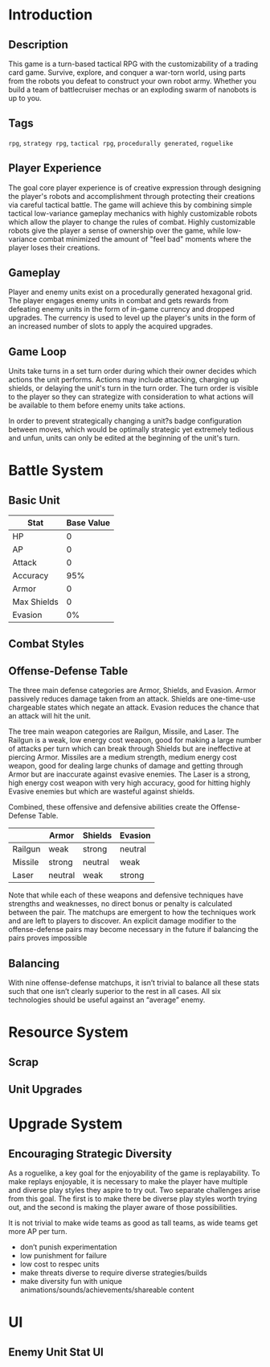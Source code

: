 # Introduction

## Description

This game is a turn-based tactical RPG with the customizability of a trading card game. Survive, explore, and conquer a war-torn world, using parts from the robots you defeat to construct your own robot army. Whether you build a team of battlecruiser mechas or an exploding swarm of nanobots is up to you.


## Tags

`rpg`, `strategy rpg`, `tactical rpg`, `procedurally generated`, `roguelike`


## Player Experience

The goal core player experience is of creative expression through designing the player's robots and accomplishment through protecting their creations via careful tactical battle. The game will achieve this by combining simple tactical low-variance gameplay mechanics with highly customizable robots which allow the player to change the rules of combat. Highly customizable robots give the player a sense of ownership over the game, while low-variance combat minimized the amount of "feel bad" moments where the player loses their creations.


## Gameplay

Player and enemy units exist on a procedurally generated hexagonal grid. The player engages enemy units in combat and gets rewards from defeating enemy units in the form of in-game currency and dropped upgrades. The currency is used to level up the player's units in the form of an increased number of slots to apply the acquired upgrades.


## Game Loop

Units take turns in a set turn order during which their owner decides which actions the unit performs. Actions may include attacking, charging up shields, or delaying the unit's turn in the turn order. The turn order is visible to the player so they can strategize with consideration to what actions will be available to them before enemy units take actions.

In order to prevent strategically changing a unit?s badge configuration between moves, which would be optimally strategic yet extremely tedious and unfun, units can only be edited at the beginning of the unit's turn.


# Battle System

## Basic Unit


| Stat         | Base Value |
|--------------|------------|
| HP           | 0          |
| AP           | 0          |
| Attack       | 0          |
| Accuracy     | 95%        |
| Armor        | 0          |
| Max Shields  | 0          |
| Evasion      | 0%         |


## Combat Styles


## Offense-Defense Table

The three main defense categories are Armor, Shields, and Evasion. Armor passively reduces damage taken from an attack. Shields are one-time-use chargeable states which negate an attack. Evasion reduces the chance that an attack will hit the unit.

The tree main weapon categories are Railgun, Missile, and Laser. The Railgun is a weak, low energy cost weapon, good for making a large number of attacks per turn which can break through Shields but are ineffective at piercing Armor. Missiles are a medium strength, medium energy cost weapon, good for dealing large chunks of damage and getting through Armor but are inaccurate against evasive enemies. The Laser is a strong, high energy cost weapon with very high accuracy, good for hitting highly Evasive enemies but which are wasteful against shields.

Combined, these offensive and defensive abilities create the Offense-Defense Table.

|         | Armor   | Shields | Evasion |
|---------|---------|---------|---------|
| Railgun | weak    | strong  | neutral |
| Missile | strong  | neutral | weak    |
| Laser   | neutral | weak    | strong  |

Note that while each of these weapons and defensive techniques have strengths and weaknesses, no direct bonus or penalty is calculated between the pair. The matchups are emergent to how the techniques work and are left to players to discover. An explicit damage modifier to the offense-defense pairs may become necessary in the future if balancing the pairs proves impossible


## Balancing

With nine offense-defense matchups, it isn’t trivial to balance all these stats such that one isn’t clearly superior to the rest in all cases. All six technologies should be useful against an “average” enemy.


# Resource System



## Scrap

## Unit Upgrades


# Upgrade System


## Encouraging Strategic Diversity

As a roguelike, a key goal for the enjoyability of the game is replayability. To make replays enjoyable, it is necessary to make the player have multiple and diverse play styles they aspire to try out. Two separate challenges arise from this goal. The first is to make there be diverse play styles worth trying out, and the second is making the player aware of those possibilities. 

It is not trivial to make wide teams as good as tall teams, as wide teams get more AP per turn.


- don’t punish experimentation
- low punishment for failure
- low cost to respec units
- make threats diverse to require diverse strategies/builds
- make diversity fun with unique animations/sounds/achievements/shareable content

# UI

## Enemy Unit Stat UI


